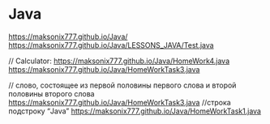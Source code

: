 # Java

https://maksonix777.github.io/Java/
https://maksonix777.github.io/Java/LESSONS_JAVA/Test.java

// Calculator:
https://maksonix777.github.io/Java/HomeWork4.java
https://maksonix777.github.io/Java/HomeWorkTask3.java

// слово, состоящее из первой половины первого слова и второй половины второго слова
https://maksonix777.github.io/Java/HomeWorkTask3.java
//строка подстроку “Java” 
https://maksonix777.github.io/Java/HomeWorkTask1.java
